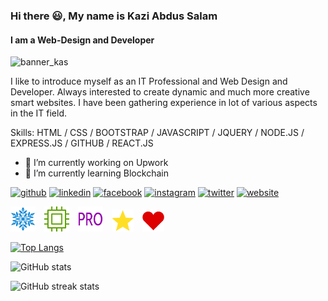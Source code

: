 ### Hi there 😃, My name is Kazi Abdus Salam
#### I am  a Web-Design and Developer

![banner_kas](https://github.com/kazi-salam/kazi-salam/assets/139726170/0ba46ca6-1af2-49b8-a61f-89e704e6d8b5)

I like to introduce myself as an IT Professional and Web Design and Developer.
Always interested to create dynamic and much more creative smart websites.
I have been gathering experience in lot of various aspects in the IT field.

Skills: HTML / CSS  / BOOTSTRAP / JAVASCRIPT / JQUERY / NODE.JS / EXPRESS.JS / GITHUB / REACT.JS

- 🔭 I’m currently working on Upwork 
- 🌱 I’m currently learning Blockchain 


[<img src='https://cdn.jsdelivr.net/npm/simple-icons@3.0.1/icons/github.svg' alt='github' height='40'>](https://github.com/kazi-salam)  [<img src='https://cdn.jsdelivr.net/npm/simple-icons@3.0.1/icons/linkedin.svg' alt='linkedin' height='40'>](https://www.linkedin.com/in/kazi-abdus-salam/)  [<img src='https://cdn.jsdelivr.net/npm/simple-icons@3.0.1/icons/facebook.svg' alt='facebook' height='40'>](https://www.facebook.com/kazi.salam.3)  [<img src='https://cdn.jsdelivr.net/npm/simple-icons@3.0.1/icons/instagram.svg' alt='instagram' height='40'>](https://www.instagram.com/kazi.salam.3/)  [<img src='https://cdn.jsdelivr.net/npm/simple-icons@3.0.1/icons/twitter.svg' alt='twitter' height='40'>](https://twitter.com/@salamrajoir)  [<img src='https://cdn.jsdelivr.net/npm/simple-icons@3.0.1/icons/icloud.svg' alt='website' height='40'>](https://webtechdbd.com/)  

<a href='https://archiveprogram.github.com/'><img src='https://raw.githubusercontent.com/acervenky/animated-github-badges/master/assets/acbadge.gif' width='40' height='40'></a> <a href='https://docs.github.com/en/developers'><img src='https://raw.githubusercontent.com/acervenky/animated-github-badges/master/assets/devbadge.gif' width='40' height='40'></a> <a href='https://github.com/pricing'><img src='https://raw.githubusercontent.com/acervenky/animated-github-badges/master/assets/pro.gif' width='40' height='40'></a> <a href='https://stars.github.com/'><img src='https://raw.githubusercontent.com/acervenky/animated-github-badges/master/assets/starbadge.gif' width='35' height='35'></a> <a href='https://docs.github.com/en/github/supporting-the-open-source-community-with-github-sponsors'><img src='https://raw.githubusercontent.com/acervenky/animated-github-badges/master/assets/sponsorbadge.gif' width='35' height='35'></a> 

[![Top Langs](https://github-readme-stats.vercel.app/api/top-langs/?username=kazi-salam)](https://github.com/anuraghazra/github-readme-stats)

![GitHub stats](https://github-readme-stats.vercel.app/api?username=kazi-salam&show_icons=true)  

![GitHub streak stats](https://streak-stats.demolab.com/?user=kazi-salam)  


